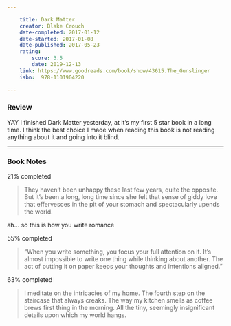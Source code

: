 ```yaml
---

    title: Dark Matter
    creator: Blake Crouch
    date-completed: 2017-01-12
    date-started: 2017-01-08
    date-published: 2017-05-23
    rating:
        score: 3.5
        date: 2019-12-13
    link: https://www.goodreads.com/book/show/43615.The_Gunslinger
    isbn:  978-1101904220

---
```


### Review

YAY I finished Dark Matter yesterday, at it’s my first 5 star book in a long time. I think the best choice I made when reading this book is not reading anything about it and going into it blind.

---

### Book Notes

<time> 21% completed </time>

> They haven’t been unhappy these last few years, quite the opposite. But it’s been a long, long time since she felt that sense of giddy love that effervesces in the pit of your stomach and spectacularly upends the world.

ah... so this is how you write romance

<time> 55% completed </time>

> “When you write something, you focus your full attention on it. It’s almost impossible to write one thing while thinking about another. The act of putting it on paper keeps your thoughts and intentions aligned.”

<time> 63% completed </time>

> I meditate on the intricacies of my home.
> The fourth step on the staircase that always creaks.
> The way my kitchen smells as coffee brews first thing in the morning.
> All the tiny, seemingly insignificant details upon which my world hangs.
